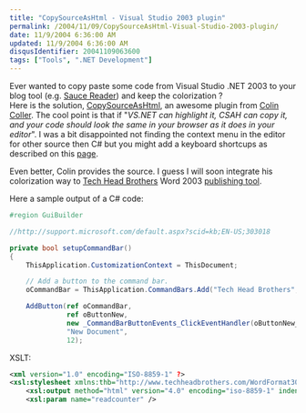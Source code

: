```yaml
---
title: "CopySourceAsHtml - Visual Studio 2003 plugin"
permalink: /2004/11/09/CopySourceAsHtml-Visual-Studio-2003-plugin/
date: 11/9/2004 6:36:00 AM
updated: 11/9/2004 6:36:00 AM
disqusIdentifier: 20041109063600
tags: ["Tools", ".NET Development"]
---
```

Ever wanted to copy paste some code from Visual Studio .NET 2003 to your blog tool (e.g. [Sauce Reader](http://www.synop.com/Products/SauceReader/)) and keep the colorization ?<br>Here is the solution, [CopySourceAsHtml](http://www.jtleigh.com/people/colin/blog/archives/2004/11/copysourceashtm_3.html), an awesome plugin from [Colin Coller](http://www.jtleigh.com/people/colin/blog/). The cool point is that if "<em>VS.NET can highlight it, CSAH can copy it, and your code should look the same in your browser as it does in your editor</em>". I was a bit disappointed not finding the context menu in the editor for other source then C# but you might add a keyboard shortcups as described on this [page](http://www.jtleigh.com/people/colin/blog/archives/2004/10/copysourceashtm_1.html).

Even better, Colin provides the source. I guess I will soon integrate his colorization way to [Tech Head Brothers](http://www.techheadbrothers.com "Tech Head Brothers") Word 2003 [publishing tool](http://weblogs.asp.net/lkempe/archive/2004/08/23/219122.aspx).
<!-- more -->

Here a sample output of a C# code:

```csharp
#region GuiBuilder

//http://support.microsoft.com/default.aspx?scid=kb;EN-US;303018

private bool setupCommandBar()
{
    ThisApplication.CustomizationContext = ThisDocument;

    // Add a button to the command bar.
    oCommandBar = ThisApplication.CommandBars.Add("Tech Head Brothers", oMissing, oMissing, true);

    AddButton(ref oCommandBar,
              ref oButtonNew,
              new _CommandBarButtonEvents_ClickEventHandler(oButtonNew_Click),
              "New Document",
              12);
```

XSLT:

```xml
<xml version="1.0" encoding="ISO-8859-1" ?>
<xsl:stylesheet xmlns:thb="http://www.techheadbrothers.com/WordFormat30.xsd" xmlns:xsl="http://www.w3.org/1999/XSL/Transform" version="3.0">
    <xsl:output method="html" version="4.0" encoding="iso-8859-1" indent="yes" />
    <xsl:param name="readcounter" />
```
